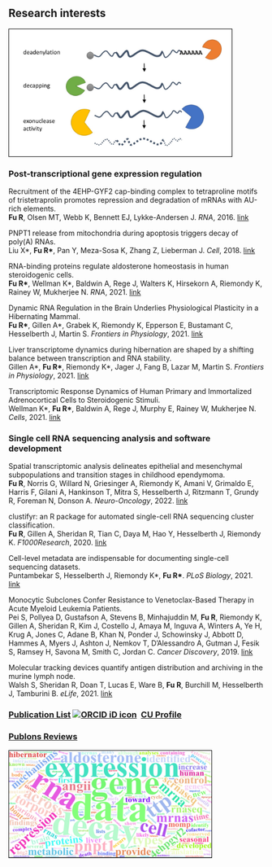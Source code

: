 ## Research interests
<img align="center" width="399" height="210" src="decay.jpg" style="padding:20px;border:1px solid black;background-color:white;" title="Countless Pacmans have been drawn in my career.">

### Post-transcriptional gene expression regulation

Recruitment of the 4EHP-GYF2 cap-binding complex to tetraproline motifs of tristetraprolin promotes repression and degradation of mRNAs with AU-rich elements.<br> __Fu R__, Olsen MT, Webb K, Bennett EJ, Lykke-Andersen J. _RNA_, 2016. [link](https://rnajournal.cshlp.org/content/22/3/373.full)

PNPT1 release from mitochondria during apoptosis triggers decay of poly(A) RNAs.<br> Liu X*, __Fu R*__, Pan Y, Meza-Sosa K, Zhang Z, Lieberman J. _Cell_, 2018. [link](https://www.sciencedirect.com/science/article/pii/S0092867418305105)

RNA-binding proteins regulate aldosterone homeostasis in human steroidogenic cells.<br> **Fu R\***, Wellman K\*, Baldwin A, Rege J, Walters K, Hirsekorn A, Riemondy K, Rainey W, Mukherjee N. _RNA_, 2021. [link](https://rnajournal.cshlp.org/content/27/8/933.full)

Dynamic RNA Regulation in the Brain Underlies Physiological Plasticity in a Hibernating Mammal.<br> **Fu R\***, Gillen A\*, Grabek K, Riemondy K, Epperson E, Bustamant C, Hesselberth J, Martin S. _Frontiers in Physiology_, 2021. [link](https://www.frontiersin.org/articles/10.3389/fphys.2020.624677/full)

Liver transcriptome dynamics during hibernation are shaped by a shifting balance between transcription and RNA stability.<br> Gillen A\*, **Fu R\***, Riemondy K\*, Jager J, Fang B, Lazar M, Martin S. _Frontiers in Physiology_, 2021. [link](https://www.frontiersin.org/articles/10.3389/fphys.2021.662132/full)

Transcriptomic Response Dynamics of Human Primary and Immortalized Adrenocortical Cells to Steroidogenic Stimuli.<br> Wellman K\*, **Fu R\***, Baldwin A, Rege J, Murphy E, Rainey W, Mukherjee N. _Cells_, 2021. [link](https://www.mdpi.com/2073-4409/10/9/2376)

### Single cell RNA sequencing analysis and software development
Spatial transcriptomic analysis delineates epithelial and mesenchymal subpopulations and transition stages in childhood ependymoma.<br> __Fu R__, Norris G, Willard N, Griesinger A, Riemondy K, Amani V, Grimaldo E, Harris F, Gilani A, Hankinson T, Mitra S, Hesselberth J, Ritzmann T, Grundy R, Foreman N, Donson A. _Neuro-Oncology_, 2022. [link](https://doi.org/10.1093/neuonc/noac219)

clustifyr: an R package for automated single-cell RNA sequencing cluster classification.<br> __Fu R__, Gillen A, Sheridan R, Tian C, Daya M, Hao Y, Hesselberth J, Riemondy K. _F1000Research_, 2020. [link](https://f1000research.com/articles/9-223)

Cell-level metadata are indispensable for documenting single-cell sequencing datasets.<br>Puntambekar S, Hesselberth J, Riemondy K*, __Fu R*__. _PLoS Biology_, 2021. [link](https://journals.plos.org/plosbiology/article?id=10.1371/journal.pbio.3001077)

Monocytic Subclones Confer Resistance to Venetoclax-Based Therapy in Acute Myeloid Leukemia Patients.<br> Pei S, Pollyea D, Gustafson A, Stevens B, Minhajuddin M, __Fu R__, Riemondy K, Gillen A, Sheridan R, Kim J, Costello J, Amaya M, Inguva A, Winters A, Ye H, Krug A, Jones C, Adane B, Khan N, Ponder J, Schowinsky J, Abbott D, Hammes A, Myers J, Ashton J, Nemkov T, D’Alessandro A, Gutman J, Fesik S, Ramsey H, Savona M, Smith C, Jordan C. _Cancer Discovery_, 2019. [link](https://cancerdiscovery.aacrjournals.org/content/10/4/536)

Molecular tracking devices quantify antigen distribution and archiving in the murine lymph node.<br> Walsh S, Sheridan R, Doan T, Lucas E, Ware B, __Fu R__, Burchill M, Hesselberth J, Tamburini B. _eLife_, 2021. [link](https://elifesciences.org/articles/62781)

### [Publication List](https://scholar.google.com/citations?view_op=list_works&hl=en&user=5K4soB0AAAAJ) <a itemprop="sameAs" content="https://orcid.org/0000-0001-8183-4549" href="https://orcid.org/0000-0001-8183-4549" target="orcid.widget" rel="noopener noreferrer" style="vertical-align:top;"><img src="https://orcid.org/sites/default/files/images/orcid_16x16.png" style="width:0.5em;margin-right:.5em;" alt="ORCID iD icon"></a>[CU Profile](https://profiles.ucdenver.edu/display/15570362)

### [Publons Reviews](https://publons.com/researcher/3054442/rui-fu/)

<img align="center" width="399" height="210" src="wordcloud.jpeg" style=";border:1px solid black;background-color:white;" title="From abstracts">

